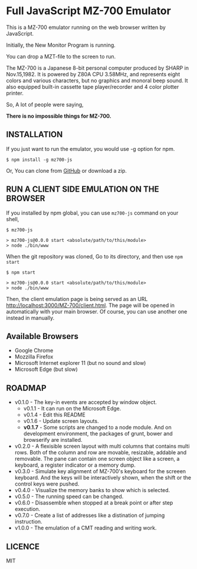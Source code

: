 Full JavaScript MZ-700 Emulator
===============================

This is a MZ-700 emulator running on the web browser written by JavaScript.

Initially, the New Monitor Program is running.

You can drop a MZT-file to the screen to run.

The MZ-700 is a Japanese 8-bit personal computer produced by SHARP in Nov.15,1982.
It is powered by Z80A CPU 3.58MHz, and represents eight colors and various characters,
but no graphics and monoral beep sound.
It also equipped built-in cassette tape player/recorder and 4 color plotter printer.  

So, A lot of people were saying,

__There is no impossible things for MZ-700.__


INSTALLATION
------------

If you just want to run the emulator, you would use -g option for npm.

```
$ npm install -g mz700-js
```

Or, You can clone from [GitHub](https://github.com/takamin/mz700-js) or download a zip.

RUN A CLIENT SIDE EMULATION ON THE BROWSER
------------------------------------------

If you installed by npm global, you can use `mz700-js` command on your shell,

```
$ mz700-js

> mz700-js@0.0.0 start <absolute/path/to/this/module>
> node ./bin/www
```

When the git repository was cloned, Go to its directory, and then use `npm start`

```
$ npm start

> mz700-js@0.0.0 start <absolute/path/to/this/module>
> node ./bin/www
```

Then, the client emulation page is being served as an URL
[http://localhost:3000/MZ-700/client.html](http://localhost:3000/MZ-700/client.html).
The page will be opened in automatically with your main browser.
Of course, you can use another one instead in manually.

Available Browsers
------------------

* Google Chrome
* Mozzilla Firefox
* Microsoft Internet explorer 11 (but no sound and slow)
* Microsoft Edge (but slow)

ROADMAP
-------

* v0.1.0 - The key-in events are accepted by window object.
    * v0.1.1 - It can run on the Microsoft Edge.
    * v0.1.4 - Edit this README
    * v0.1.6 - Update screen layouts.
    * __v0.1.7__ - Some scripts are changed to a node module.
    And on development environment, the packages of grunt, bower and browserify
    are installed.
* v0.2.0 - A flexisible screen layout with multi columns that contains multi rows.
Both of the column and row are movable, resizable, addable and removable. The pane
can contain one screen object like a screen, a keyboard, a register indicator or a
memory dump.
* v0.3.0 - Simulate key alignment of MZ-700's keyboard for the screeen keyboard.
And the keys will be interactively shown, when the shift or the control keys were
pushed.
* v0.4.0 - Visualize the memory banks to show which is selected.
* v0.5.0 - The running speed can be changed.
* v0.6.0 - Disassemble when stopped at a break point or after step execution.
* v0.7.0 - Create a list of addresses like a distination of jumping instruction.
* v1.0.0 - The emulation of a CMT reading and writing work.

LICENCE
-------

MIT
